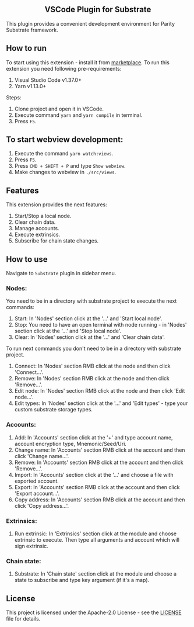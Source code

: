<h2 align="center">VSCode Plugin for Substrate</h2>

This plugin provides a convenient development environment for Parity Substrate framework.

## How to run

To start using this extension - install it from [marketplace](). To run this extension you need following pre-requirements:

1) Visual Studio Code v1.37.0+
2) Yarn v1.13.0+

Steps:

1) Clone project and open it in VSCode.
2) Execute command `yarn` and `yarn compile` in terminal.
3) Press `F5`.

## To start webview development:

1) Execute the command `yarn watch:views`.
2) Press `F5`.
3) Press `CMD + SHIFT + P` and type `Show webview`.
4) Make changes to webview in `./src/views`.

## Features

This extension provides the next features:

1) Start/Stop a local node.
2) Clear chain data.
3) Manage accounts.
4) Execute extrinsics.
5) Subscribe for chain state changes.

## How to use

Navigate to `Substrate` plugin in sidebar menu.

### Nodes:

You need to be in a directory with substrate project to execute the next commands:

1) Start: In 'Nodes' section click at the '...' and 'Start local node'.
2) Stop: You need to have an open terminal with node running - in 'Nodes' section click at the '...' and 'Stop local node'.
3) Clear: In 'Nodes' section click at the '...' and 'Clear chain data'.

To run next commands you don't need to be in a directory with substrate project.

1) Connect: In 'Nodes' section RMB click at the node and then click 'Connect...'.
2) Remove: In 'Nodes' section RMB click at the node and then click 'Remove...'.
3) Edit node: In 'Nodes' section RMB click at the node and then click 'Edit node...'.
4) Edit types: In 'Nodes' section click at the '...' and 'Edit types' - type your custom substrate storage types.

### Accounts:

1) Add: In 'Accounts' section click at the '+' and type account name, account encryption type, Mnemonic/Seed/Uri.
2) Change name: In 'Accounts' section RMB click at the account and then click 'Change name...'.
3) Remove: In 'Accounts' section RMB click at the account and then click 'Remove...'.
4) Import: In 'Accounts' section click at the '...' and choose a file with exported account.
5) Export: In 'Accounts' section RMB click at the account and then click 'Export account...'.
6) Copy address: In 'Accounts' section RMB click at the account and then click 'Copy address...'.

### Extrinsics:

1) Run extrinsic: In 'Extrinsics' section click at the module and choose extrinsic to execute.
Then type all arguments and account which will sign extrinsic.

### Chain state:

1) Substrate: In 'Chain state' section click at the module and choose a state to subscribe and type key argument (if it's a map).

## License

This project is licensed under the Apache-2.0 License - see the [LICENSE](LICENSE) file for details.
